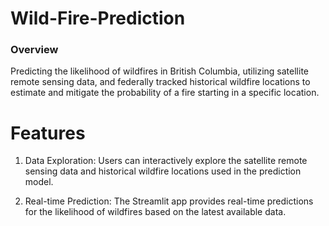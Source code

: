 # Wild-Fire-Prediction
### Overview
Predicting the likelihood of wildfires in British Columbia, utilizing satellite remote sensing data, and federally tracked historical wildfire locations to estimate and mitigate the probability of a fire starting in a specific location.
# Features

1. Data Exploration: Users can interactively explore the satellite remote sensing data and historical wildfire locations used in the prediction model.

2. Real-time Prediction: The Streamlit app provides real-time predictions for the likelihood of wildfires based on the latest available data.
